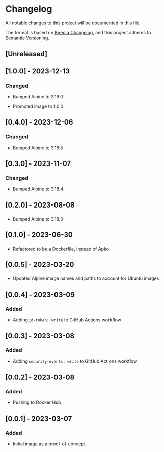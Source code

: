 <!-- markdownlint-disable MD003 -->
# Changelog

All notable changes to this project will be documented in this file.

The format is based on [Keep a Changelog](https://keepachangelog.com/en/1.0.0/),
and this project adheres to [Semantic Versioning](https://semver.org/spec/v2.0.0.html).

## [Unreleased]

## [1.0.0] - 2023-12-13

### Changed

- Bumped Alpine to 3.19.0

- Promoted image to 1.0.0

## [0.4.0] - 2023-12-06

### Changed

- Bumped Alpine to 3.18.5

## [0.3.0] - 2023-11-07

### Changed

- Bumped Alpine to 3.18.4

## [0.2.0] - 2023-08-08

###

- Bumped Alpine to 3.18.3

## [0.1.0] - 2023-06-30

###

- Refactored to be a Dockerfile, instead of Apko

## [0.0.5] - 2023-03-20

###

- Updated Alpine image names and paths to account for Ubuntu images

## [0.0.4] - 2023-03-09

### Added

- Adding `id-token: write` to GitHub Actions workflow

## [0.0.3] - 2023-03-08

### Added

- Adding `security-events: write` to GitHub Actions workflow

## [0.0.2] - 2023-03-08

### Added

- Pushing to Docker Hub

## [0.0.1] - 2023-03-07

### Added

- Initial image as a proof-of-concept
